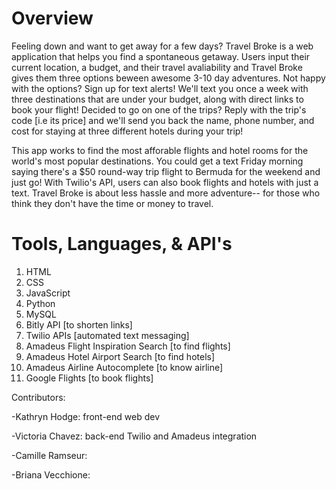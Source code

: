 # Overview
Feeling down and want to get away for a few days? Travel Broke is a web application that helps you find a spontaneous getaway. Users input their current location, a budget, and their travel avaliability and Travel Broke gives them three options beween awesome 3-10 day adventures. Not happy with the options? Sign up for text alerts! We'll text you once a week with three destinations that are under your budget, along with direct links to book your flight! Decided to go on one of the trips? Reply with the trip's code [i.e its price] and we'll send you back the name, phone number, and cost for staying at three different hotels during your trip!

This app works to find the most afforable flights and hotel rooms for the world's most popular destinations. You could get a text Friday morning saying there's a $50 round-way trip flight to Bermuda for the weekend and just go! With Twilio's API, users can also book flights and hotels with just a text. Travel Broke is about less hassle and more adventure-- for those who think they don't have the time or money to travel. 

# Tools, Languages, & API's
1. HTML
2. CSS
3. JavaScript
4. Python
5. MySQL
6. Bitly API [to shorten links]
7. Twilio APIs [automated text messaging]
8. Amadeus Flight Inspiration Search [to find flights]
9. Amadeus Hotel Airport Search [to find hotels]
10. Amadeus Airline Autocomplete [to know airline]
11. Google Flights [to book flights]

Contributors:

-Kathryn Hodge: front-end web dev

-Victoria Chavez: back-end Twilio and Amadeus integration

-Camille Ramseur:

-Briana Vecchione:
